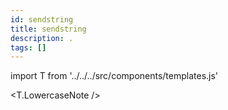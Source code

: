 ```yaml
---
id: sendstring
title: sendstring
description: .
tags: []
---
```


import T from '../../../src/components/templates.js'

<T.LowercaseNote />
